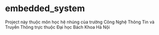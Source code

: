 ﻿# embedded_system
Project này thuộc môn học hệ nhúng của trường Công Nghệ Thông Tin và Truyền Thông trực thuộc Đại học Bách Khoa Hà Nội
